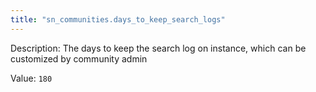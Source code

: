 ```yaml
---
title: "sn_communities.days_to_keep_search_logs"
---
```


Description: The days to keep the search log on instance, which can be customized  by community admin

Value: `180`